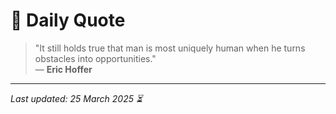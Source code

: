 # 📜 Daily Quote

> "It still holds true that man is most uniquely human when he turns obstacles into opportunities."  
> — **Eric Hoffer**

---

_Last updated: 25 March 2025 ⏳_
